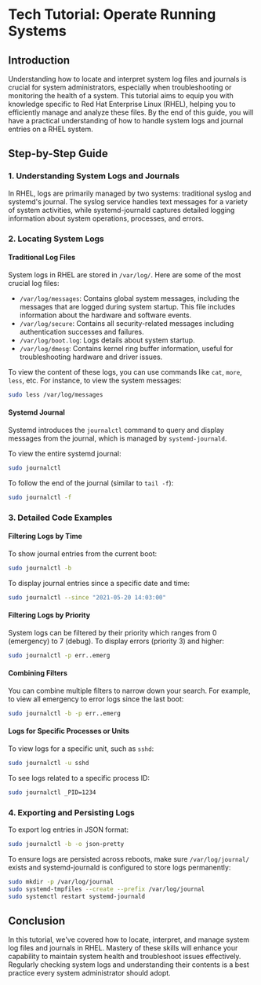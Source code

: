 # Tech Tutorial: Operate Running Systems

## Introduction

Understanding how to locate and interpret system log files and journals is crucial for system administrators, especially when troubleshooting or monitoring the health of a system. This tutorial aims to equip you with knowledge specific to Red Hat Enterprise Linux (RHEL), helping you to efficiently manage and analyze these files. By the end of this guide, you will have a practical understanding of how to handle system logs and journal entries on a RHEL system.

## Step-by-Step Guide

### 1. Understanding System Logs and Journals

In RHEL, logs are primarily managed by two systems: traditional syslog and systemd's journal. The syslog service handles text messages for a variety of system activities, while systemd-journald captures detailed logging information about system operations, processes, and errors.

### 2. Locating System Logs

#### Traditional Log Files

System logs in RHEL are stored in `/var/log/`. Here are some of the most crucial log files:

- `/var/log/messages`: Contains global system messages, including the messages that are logged during system startup. This file includes information about the hardware and software events.
- `/var/log/secure`: Contains all security-related messages including authentication successes and failures.
- `/var/log/boot.log`: Logs details about system startup.
- `/var/log/dmesg`: Contains kernel ring buffer information, useful for troubleshooting hardware and driver issues.

To view the content of these logs, you can use commands like `cat`, `more`, `less`, etc. For instance, to view the system messages:

```bash
sudo less /var/log/messages
```

#### Systemd Journal

Systemd introduces the `journalctl` command to query and display messages from the journal, which is managed by `systemd-journald`.

To view the entire systemd journal:

```bash
sudo journalctl
```

To follow the end of the journal (similar to `tail -f`):

```bash
sudo journalctl -f
```

### 3. Detailed Code Examples

#### Filtering Logs by Time

To show journal entries from the current boot:

```bash
sudo journalctl -b
```

To display journal entries since a specific date and time:

```bash
sudo journalctl --since "2021-05-20 14:03:00"
```

#### Filtering Logs by Priority

System logs can be filtered by their priority which ranges from 0 (emergency) to 7 (debug). To display errors (priority 3) and higher:

```bash
sudo journalctl -p err..emerg
```

#### Combining Filters

You can combine multiple filters to narrow down your search. For example, to view all emergency to error logs since the last boot:

```bash
sudo journalctl -b -p err..emerg
```

#### Logs for Specific Processes or Units

To view logs for a specific unit, such as `sshd`:

```bash
sudo journalctl -u sshd
```

To see logs related to a specific process ID:

```bash
sudo journalctl _PID=1234
```

### 4. Exporting and Persisting Logs

To export log entries in JSON format:

```bash
sudo journalctl -b -o json-pretty
```

To ensure logs are persisted across reboots, make sure `/var/log/journal/` exists and systemd-journald is configured to store logs permanently:

```bash
sudo mkdir -p /var/log/journal
sudo systemd-tmpfiles --create --prefix /var/log/journal
sudo systemctl restart systemd-journald
```

## Conclusion

In this tutorial, we've covered how to locate, interpret, and manage system log files and journals in RHEL. Mastery of these skills will enhance your capability to maintain system health and troubleshoot issues effectively. Regularly checking system logs and understanding their contents is a best practice every system administrator should adopt.